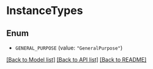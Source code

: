# InstanceTypes

## Enum


* `GENERAL_PURPOSE` (value: `"GeneralPurpose"`)


[[Back to Model list]](../README.md#documentation-for-models) [[Back to API list]](../README.md#documentation-for-api-endpoints) [[Back to README]](../README.md)


